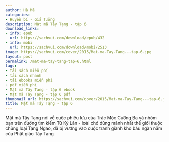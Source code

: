 ```yaml
---
author: Hà Mã
categories:
- Huyền bí - Giả Tưởng
description: Mật mã Tây Tạng - tập 6
download_links:
- info: epub
  url: https://sachvui.com/download/epub/432
- info: mobi
  url: https://sachvui.com/download/mobi/2513
image: https://sachvui.com/cover/2015/Mat-ma-Tay-Tang---tap-6.jpg
layout: post
permalink: /mat-ma-tay-tang-tap-6.html
tags:
- tải sách miễn phí
- tải sách nhanh
- tải ebooks miễn phí
- pdf miễn phí
- Mật mã Tây Tạng - tập 6 ebook
- Mật mã Tây Tạng - tập 6 pdf
thumbnail_url: https://sachvui.com/cover/2015/Mat-ma-Tay-Tang---tap-6.jpg
title: Mật mã Tây Tạng - tập 6
---
```


 <div class="item-desc text-justify"> <p>Mật mã Tây Tạng nói về cuộc phiêu lưu của Trác Mộc Cường Ba và nhóm bạn trên đường tìm kiếm Tử Kỳ Lân - loài chó dũng mãnh nhất thế giới thuộc chủng loại Tạng Ngao, đã bị vướng vào cuộc tranh giành kho báu ngàn năm của Phật giáo Tây Tạng</p> </div>